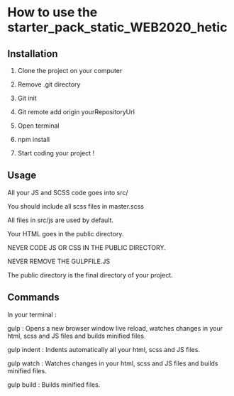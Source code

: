 # How to use the starter_pack_static_WEB2020_hetic

## Installation

1. Clone the project on your computer

2. Remove .git directory

3. Git init

4. Git remote add origin yourRepositoryUrl

5. Open terminal

6. npm install

7. Start coding your project !

## Usage

All your JS and SCSS code goes into src/

You should include all scss files in master.scss

All files in src/js are used by default.

Your HTML goes in the public directory.

NEVER CODE JS OR CSS IN THE PUBLIC DIRECTORY.

NEVER REMOVE THE GULPFILE.JS


The public directory is the final directory of your project.

## Commands

In your terminal :

gulp : Opens a new browser window live reload, watches changes in your html, scss and JS files and builds minified files.

gulp indent : Indents automatically all your html, scss and JS files.

gulp watch : Watches changes in your html, scss and JS files and builds minified files.

gulp build : Builds minified files.
